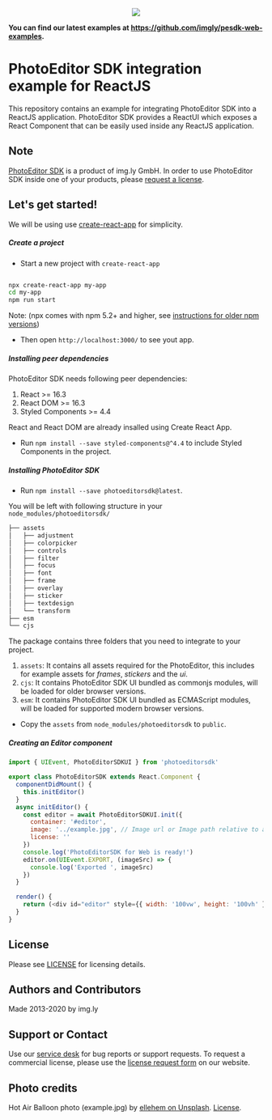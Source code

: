 <p align="center">
  <img src="https://img.ly/static/logos/PE.SDK_Logo.svg" />
</p>

**You can find our latest examples at https://github.com/imgly/pesdk-web-examples.**

# PhotoEditor SDK integration example for ReactJS

This repository contains an example for integrating PhotoEditor SDK into a ReactJS application.
PhotoEditor SDK provides a ReactUI which exposes a React Component that can be easily used inside
any ReactJS application.

## Note

[PhotoEditor SDK](https://img.ly/photo-sdk?utm_campaign=Projects&utm_source=Github&utm_medium=Side_Projects&utm_content=React-Demo)
is a product of img.ly GmbH. In order to use PhotoEditor SDK inside one of your products, please
[request a license](https://img.ly/pricing?utm_campaign=Projects&utm_source=Github&utm_medium=Side_Projects&utm_content=React-Demo).


## Let's get started!

We will be using use [create-react-app](https://create-react-app.dev/docs/getting-started/) for simplicity.

##### Create a project

- Start a new project with `create-react-app`

```bash

npx create-react-app my-app
cd my-app
npm run start

```
Note: (npx comes with npm 5.2+ and higher, see [instructions for older npm versions](https://gist.github.com/gaearon/4064d3c23a77c74a3614c498a8bb1c5f))

- Then open `http://localhost:3000/` to see yout app.


##### Installing peer dependencies

PhotoEditor SDK needs following peer dependencies:
  1. React >= 16.3
  1. React DOM >= 16.3
  1. Styled Components >= 4.4

React and React DOM are already insalled using Create React App.

- Run `npm install --save styled-components@^4.4` to include Styled Components in the project.

##### Installing PhotoEditor SDK

- Run `npm install --save photoeditorsdk@latest`.

You will be left with following structure in your `node_modules/photoeditorsdk/`

```bash
├── assets
│   ├── adjustment
│   ├── colorpicker
│   ├── controls
│   ├── filter
│   ├── focus
│   ├── font
│   ├── frame
│   ├── overlay
│   ├── sticker
│   ├── textdesign
│   └── transform
├── esm
└── cjs
```

The package contains three folders that you need to integrate to your project.
1. `assets`: It contains all assets required for the PhotoEditor, this includes for example assets for *frames*, *stickers* and the *ui*.
1. `cjs`: It contains PhotoEditor SDK UI bundled as commonjs modules, will be loaded for older browser versions.
1. `esm`: It contains PhotoEditor SDK UI bundled as ECMAScript modules, will be loaded for supported modern browser versions.

- Copy the `assets` from `node_modules/photoeditorsdk` to `public`.

##### Creating an Editor component

```js
import { UIEvent, PhotoEditorSDKUI } from 'photoeditorsdk'

export class PhotoEditorSDK extends React.Component {
  componentDidMount() {
    this.initEditor()
  }
  async initEditor() {
    const editor = await PhotoEditorSDKUI.init({
      container: '#editor',
      image: '../example.jpg', // Image url or Image path relative to assets folder
      license: ''
    })
    console.log('PhotoEditorSDK for Web is ready!')
    editor.on(UIEvent.EXPORT, (imageSrc) => {
      console.log('Exported ', imageSrc)
    })
  }

  render() {
    return (<div id="editor" style={{ width: '100vw', height: '100vh' }} />)
  }
}

```

## License

Please see [LICENSE](LICENSE.md) for licensing details.

## Authors and Contributors

Made 2013-2020 by img.ly

## Support or Contact

Use our [service desk](http://support.img.ly) for bug reports or support requests. To request a commercial license, please use the [license request form](https://img.ly/pricing?utm_campaign=Projects&utm_source=Github&utm_medium=Side_Projects&utm_content=React-Demo) on our website.


## Photo credits

Hot Air Balloon photo (example.jpg) by [ellehem on Unsplash](https://unsplash.com/photos/M0HwJ4j58-w). [License](https://unsplash.com/license).
